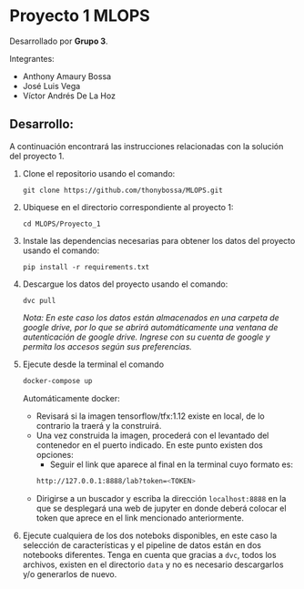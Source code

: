 # Proyecto 1 MLOPS

Desarrollado por **Grupo 3**.

Integrantes:
* Anthony Amaury Bossa
* José Luis Vega
* Víctor Andrés De La Hoz

## Desarrollo:
A continuación encontrará las instrucciones relacionadas con la solución del proyecto 1.

1. Clone el repositorio usando el comando:

    `git clone https://github.com/thonybossa/MLOPS.git`

2. Ubiquese en el directorio correspondiente al proyecto 1:

    `cd MLOPS/Proyecto_1`

3. Instale las dependencias necesarias para obtener los datos del proyecto usando el comando:

    `pip install -r requirements.txt`

4. Descargue los datos del proyecto usando el comando:

    `dvc pull`

    *Nota: En este caso los datos están almacenados en una carpeta de google drive, por lo que se abrirá automáticamente una ventana de autenticación de google drive. Ingrese con su cuenta de google y permita los accesos según sus preferencias.*

5. Ejecute desde la terminal el comando
    ```bash
    docker-compose up
    ```
    Automáticamente docker:
    * Revisará si la imagen tensorflow/tfx:1.12 existe en local, de lo contrario la traerá y la construirá.
    * Una vez construida la imagen, procederá con el levantado del contenedor en el puerto indicado. En este punto existen dos opciones:
        * Seguir el link que aparece al final en la terminal cuyo formato es:
        ```zsh
        http://127.0.0.1:8888/lab?token=<TOKEN>
        ```
    * Dirigirse a un buscador y escriba la dirección `localhost:8888` en la que se desplegará una web de jupyter en donde deberá colocar el token que aprece en el link mencionado anteriormente.

6. Ejecute cualquiera de los dos noteboks disponibles, en este caso la selección de características y el pipeline de datos están en dos notebooks diferentes. Tenga en cuenta que gracias a `dvc`, todos los archivos, existen en el directorio `data` y no es necesario descargarlos y/o generarlos de nuevo.